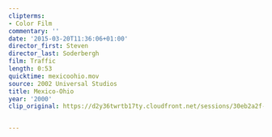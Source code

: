```yaml
---
clipterms:
- Color Film
commentary: ''
date: '2015-03-20T11:36:06+01:00'
director_first: Steven
director_last: Soderbergh
film: Traffic
length: 0:53
quicktime: mexicoohio.mov
source: 2002 Universal Studios
title: Mexico-Ohio
year: '2000'
clip_original: https://d2y36twrtb17ty.cloudfront.net/sessions/30eb2a2f-a20d-4382-9290-a9b301738802/fe22d118-3b50-414f-82f9-a9b30173880b-0428eb3a-dc2d-4d00-a89a-a9b301743202.mp4


---
```

